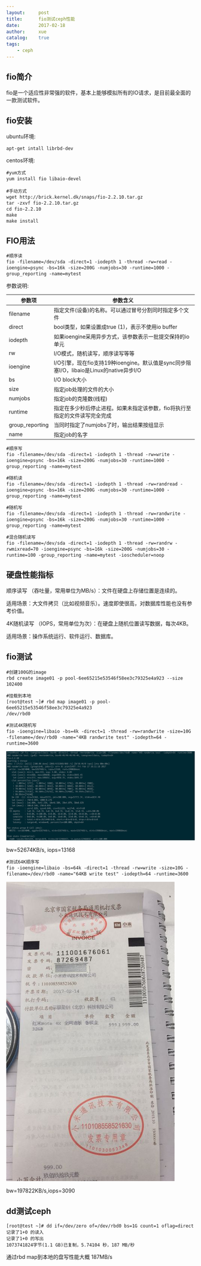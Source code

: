 ```yaml
---
layout:     post
title:      fio测试ceph性能
date:       2017-02-18
author:     xue
catalog:    true
tags:
    - ceph
---
```


## fio简介

fio是一个适应性非常强的软件，基本上能够模拟所有的IO请求，是目前最全面的一款测试软件。

## fio安装

ubuntu环境:

```
apt-get intall librbd-dev
```

centos环境:

```
#yum方式
yum install fio libaio-devel

#手动方式
wget http://brick.kernel.dk/snaps/fio-2.2.10.tar.gz
tar -zxvf fio-2.2.10.tar.gz
cd fio-2.2.10
make 
make install
```

## FIO用法

```
#顺序读
fio -filename=/dev/sda -direct=1 -iodepth 1 -thread -rw=read -ioengine=psync -bs=16k -size=200G -numjobs=30 -runtime=1000 -group_reporting -name=mytest
```
参数说明:

|参数项|参数含义|
|---|---|
|filename|指定文件(设备)的名称。可以通过冒号分割同时指定多个文件|
|direct|bool类型，如果设置成true (1)，表示不使用io buffer|
|iodepth|如果ioengine采用异步方式，该参数表示一批提交保持的io单元|
|rw|I/O模式，随机读写，顺序读写等等|
|ioengine|I/O引擎，现在fio支持19种ioengine。默认值是sync同步阻塞I/O，libaio是Linux的native异步I/O|
|bs|I/O block大小|
|size|指定job处理的文件的大小|
|numjobs|指定job的克隆数(线程)|
|runtime|指定在多少秒后停止进程。如果未指定该参数，fio将执行至指定的文件读写完全完成|
|group_reporting|当同时指定了numjobs了时，输出结果按组显示|
|name|指定job的名字|


```
#顺序写
fio -filename=/dev/sda -direct=1 -iodepth 1 -thread -rw=write -ioengine=psync -bs=16k -size=200G -numjobs=30 -runtime=1000 -group_reporting -name=mytest
```

```
#随机读
fio -filename=/dev/sda -direct=1 -iodepth 1 -thread -rw=randread -ioengine=psync -bs=16k -size=200G -numjobs=30 -runtime=1000 -group_reporting -name=mytest
```

``` 
#随机写
fio -filename=/dev/sda -direct=1 -iodepth 1 -thread -rw=randwrite -ioengine=psync -bs=16k -size=200G -numjobs=30 -runtime=1000 -group_reporting -name=mytest
```

```
#混合随机读写
fio -filename=/dev/sda -direct=1 -iodepth 1 -thread -rw=randrw -rwmixread=70 -ioengine=psync -bs=16k -size=200G -numjobs=30 -runtime=100 -group_reporting -name=mytest -ioscheduler=noop
```

## 硬盘性能指标

顺序读写 （吞吐量，常用单位为MB/s）：文件在硬盘上存储位置是连续的。

适用场景：大文件拷贝（比如视频音乐）。速度即使很高，对数据库性能也没有参考价值。

4K随机读写 （IOPS，常用单位为次）：在硬盘上随机位置读写数据，每次4KB。

适用场景：操作系统运行、软件运行、数据库。


## fio测试

```
#创建100G的image
rbd create image01 -p pool-6ee65215e53546f58ee3c79325e4a923 --size 102400
```

```
#挂载到本地
[root@test ~]# rbd map image01 -p pool-6ee65215e53546f58ee3c79325e4a923
/dev/rbd0
```

```
#测试4K随机写
fio -ioengine=libaio -bs=4k -direct=1 -thread -rw=randwrite -size=10G -filename=/dev/rbd0 -name="4KB randwrite test" -iodepth=64 -runtime=3600
```

![](/img/fio/fio-4k-randwrite.png)

bw=52674KB/s, iops=13168


```
#测试64K顺序写
fio -ioengine=libaio -bs=64k -direct=1 -thread -rw=write -size=10G -filename=/dev/rbd0 -name="64KB write test" -iodepth=64 -runtime=3600
```

![](/img/fio/fio-64k-write.png)

bw=197822KB/s,iops=3090

## dd测试ceph

```
[root@test ~]# dd if=/dev/zero of=/dev/rbd0 bs=1G count=1 oflag=direct
记录了1+0 的读入
记录了1+0 的写出
1073741824字节(1.1 GB)已复制，5.74104 秒，187 MB/秒
```

通过rbd map到本地的盘写性能大概 187MB/s
